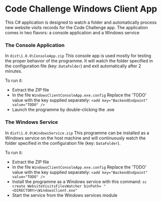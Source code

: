 # Code Challenge Windows Client App

This C# application is designed to watch a folder and automatically process new website visits records for the Code Challenge app.
The application comes in two flavors: a console application and a Windows service

### The Console Application
In `dist\1.0.0\ConsoleApp.zip`
This console app is used mostly for testing the proper behavior of the programme. It will watch the folder specified in the configuration file (key: `DataFolder`) and exit automatically after 2 minutes.

To run it:
- Extract the ZIP file
- In the file `WindowsClientConsoleApp.exe.config` Replace the 'TODO' value with the key supplied separately:
`<add key="BackendEndpoint" value="TODO" />`
- Launch the programme by double-clicking the .exe

### The Windows Service
In `dist\1.0.0\WindowsService.zip`
This programme can be installed as a Windows service on the host machine and will continuously watch the folder specified in the configuration file (key: `DataFolder`).

To run it:
- Extract the ZIP file
- In the file `WindowsClientConsoleApp.exe.config` Replace the 'TODO' value with the key supplied separately:
`<add key="BackendEndpoint" value="TODO" />`
- Install the programme as a Windows service with this command: `sc create WebsiteVisitsFilesWatcher binPath= "<DIRECTORY>\WindowsClient.exe"`
- Start the service from the Windows services module
